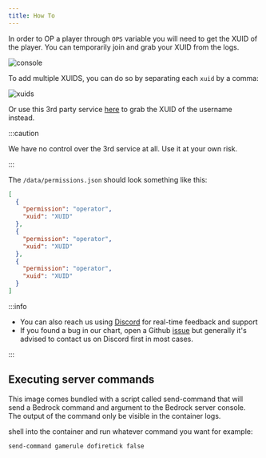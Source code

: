 ```yaml
---
title: How To
---
```


In order to OP a player through `OPS` variable you will need to get the XUID of the player. You can temporarily join and grab your XUID from the logs.

![console](./imgs/console.png)

To add multiple XUIDS, you can do so by separating each `xuid` by a comma:

![xuids](./imgs/xuids.png)

Or use this 3rd party service [here](https://www.cxkes.me/xbox/xuid) to grab the XUID of the username instead.

:::caution

We have no control over the 3rd service at all. Use it at your own risk.

:::

The `/data/permissions.json` should look something like this:

```json
[
  {
    "permission": "operator",
    "xuid": "XUID"
  },
  {
    "permission": "operator",
    "xuid": "XUID"
  },
  {
    "permission": "operator",
    "xuid": "XUID"
  }
]
```

:::info

- You can also reach us using [Discord](https://discord.gg/tVsPTHWTtr) for real-time feedback and support
- If you found a bug in our chart, open a Github [issue](https://github.com/truecharts/apps/issues/new/choose) but generally it's advised to contact us on Discord first in most cases.

:::

## Executing server commands

This image comes bundled with a script called send-command that will send a Bedrock command and argument to the Bedrock server console. The output of the command only be visible in the container logs.

shell into the container and run whatever command you want for example:

```shell
send-command gamerule dofiretick false
```
